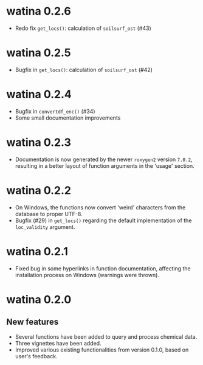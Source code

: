 # watina 0.2.6

- Redo fix `get_locs()`: calculation of `soilsurf_ost` (#43)

# watina 0.2.5

- Bugfix in `get_locs()`: calculation of `soilsurf_ost` (#42)

# watina 0.2.4

- Bugfix in `convertdf_enc()` (#34)
- Some small documentation improvements

# watina 0.2.3

- Documentation is now generated by the newer `roxygen2` version `7.0.2`, resulting in a better layout of function arguments in the 'usage' section.

# watina 0.2.2

- On Windows, the functions now convert 'weird' characters from the database to proper UTF-8.
- Bugfix (#29) in `get_locs()` regarding the default implementation of the `loc_validity` argument.

# watina 0.2.1

- Fixed bug in some hyperlinks in function documentation, 
affecting the installation process on Windows (warnings were thrown).

# watina 0.2.0

## New features

- Several functions have been added to query and process chemical data.
- Three vignettes have been added.
- Improved various existing functionalities from version 0.1.0, based on user's feedback.



